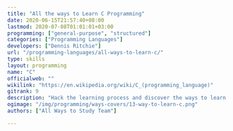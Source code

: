 ```yaml
---
title: "All the ways to Learn C Programming"
date: 2020-06-15T21:57:40+08:00
lastmod: 2020-07-08T01:01:01+03:00
programming: ["general-purpose", "structured"]
categories: ["Programming Languages"]
developers: ["Dennis Ritchie"]
url: "/programming-languages/all-ways-to-learn-c/"
type: skills
layout: programming
name: "C"
officialweb: ""
wikilink: "https://en.wikipedia.org/wiki/C_(programming_language)"
gitrank: 9
description: "Hack the learning process and discover the ways to learn C programming easier with their pros and cons suggested for any level from beginner to professional."
ogimage: "/img/programming/ways-covers/13-way-to-learn-c.png"
authors: ["All Ways to Study Team"]

---
```


